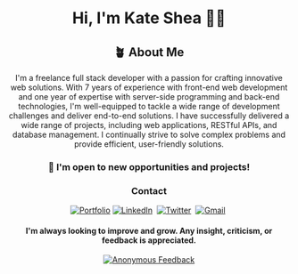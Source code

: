 <div align="center">
  <h1>Hi, I'm Kate Shea ✌🏼</h1>
  <div>
    <h2>🪴 About Me</h2>
    <p align="center">
      I'm a freelance full stack developer with a passion for crafting innovative web solutions. With 7 years of experience with front-end web development and one year of expertise with server-side programming and back-end technologies, I'm well-equipped to tackle a wide range of development challenges and deliver end-to-end solutions. I have successfully delivered a wide range of projects, including web applications, RESTful APIs, and database management. I continually strive to solve complex problems and provide efficient, user-friendly solutions.
    </p>
  </div>
  <h3>🔭 I'm open to new opportunities and projects!</h3>
  <h3>Contact</h3>
  <p align="center">
    <a href="https://kdshea.com/"><img src="https://img.shields.io/badge/Portfolio-Green?style=flat&logo=ko-fi&logoColor=white" alt="Portfolio"></a>
    <a href="https://www.linkedin.com/in/kdshea/"><img src="https://img.shields.io/badge/LinkedIn-%230077B5.svg?&style=flat&logo=LinkedIn&logoColor=white" alt="LinkedIn" /></a>&nbsp;
    <a href="https://twitter.com/Kate_Shea_"><img src="https://img.shields.io/badge/Twitter-1DA1F2?style=flat&logo=twitter&logoColor=white" alt="Twitter" /></a>&nbsp;
    <a href="mailto:daishea@gmail.com"><img src="https://img.shields.io/badge/Gmail-%23D14836.svg?&style=flat&logo=Gmail&logoColor=white" alt="Gmail"/></a>&nbsp;
  </p>
  <h4>I'm always looking to improve and grow. Any insight, criticism, or feedback is appreciated.</h4>
  <p>
    <a href="https://forms.gle/HnChysz2yCfVaDtk7"><img src="https://img.shields.io/badge/Anonymous%20Feedback-Purple?style=flat&logoColor=white&color=800080" alt="Anonymous Feedback"></a>
  </p>
</div>


